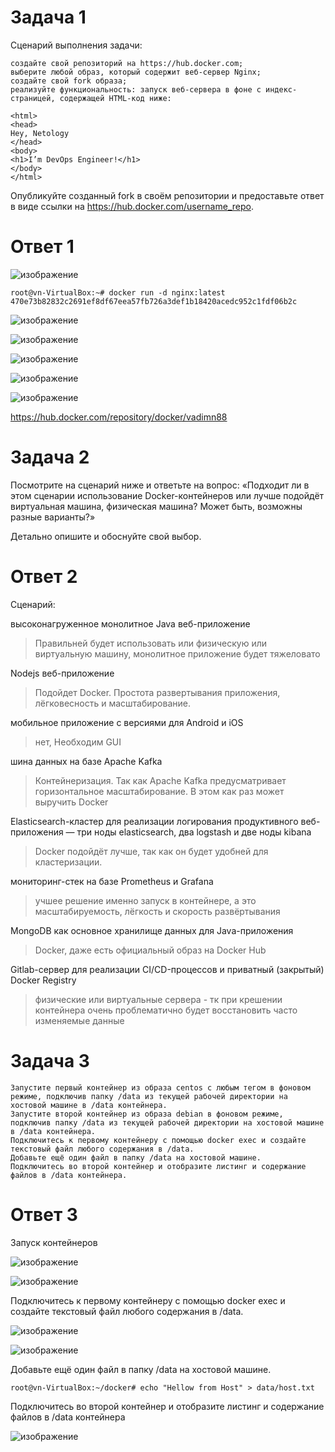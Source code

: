 # Задача 1
Сценарий выполнения задачи:

    создайте свой репозиторий на https://hub.docker.com;
    выберите любой образ, который содержит веб-сервер Nginx;
    создайте свой fork образа;
    реализуйте функциональность: запуск веб-сервера в фоне с индекс-страницей, содержащей HTML-код ниже:

    <html>
    <head>
    Hey, Netology
    </head>
    <body>
    <h1>I’m DevOps Engineer!</h1>
    </body>
    </html>
Опубликуйте созданный fork в своём репозитории и предоставьте ответ в виде ссылки на https://hub.docker.com/username_repo.

# Ответ 1

![изображение](https://github.com/Vadim-Nazarov/netologi/assets/107613708/d136e0a6-a46e-429f-b60c-21a15b9942a5)

    root@vn-VirtualBox:~# docker run -d nginx:latest
    470e73b82832c2691ef8df67eea57fb726a3def1b18420acedc952c1fdf06b2c

![изображение](https://github.com/Vadim-Nazarov/netologi/assets/107613708/deefb870-ebd4-4cc5-b0b0-078afa9d2bd4)

![изображение](https://github.com/Vadim-Nazarov/netologi/assets/107613708/ae5249b7-5acb-4e61-82a2-574edaa2ea08)

![изображение](https://github.com/Vadim-Nazarov/netologi/assets/107613708/78718e14-842f-4042-8bfb-21462bb7a257)

![изображение](https://github.com/Vadim-Nazarov/netologi/assets/107613708/8abab344-86f7-4aaa-8689-00cb287a8b55)

![изображение](https://github.com/Vadim-Nazarov/netologi/assets/107613708/cfda58c7-bf3c-4d3d-970f-864428aec5da)

https://hub.docker.com/repository/docker/vadimn88



# Задача 2

Посмотрите на сценарий ниже и ответьте на вопрос: «Подходит ли в этом сценарии использование Docker-контейнеров или лучше подойдёт виртуальная машина, физическая машина? Может быть, возможны разные варианты?»

Детально опишите и обоснуйте свой выбор.

# Ответ 2

Сценарий:

высоконагруженное монолитное Java веб-приложение
> Правильней будет использовать или физическую или виртуальную машину, монолитное приложение будет тяжеловато

Nodejs веб-приложение
> Подойдет Docker. Простота развертывания приложения, лёгковесность и масштабирование.

мобильное приложение c версиями для Android и iOS
> нет, Необходим GUI

шина данных на базе Apache Kafka
> Контейнеризация. Так как Apache Kafka предусматривает горизонтальное масштабирование. В этом как раз может выручить Docker

Elasticsearch-кластер для реализации логирования продуктивного веб-приложения — три ноды elasticsearch, два logstash и две ноды kibana
> Docker подойдёт лучше, так как он будет удобней для кластеризации.

мониторинг-стек на базе Prometheus и Grafana
> учшее решение именно запуск в контейнере, а это масштабируемость, лёгкость и скорость развёртывания

MongoDB как основное хранилище данных для Java-приложения
> Docker, даже есть официальный образ на Docker Hub

Gitlab-сервер для реализации CI/CD-процессов и приватный (закрытый) Docker Registry
> физические или виртуальные сервера - тк при крешении контейнера очень проблематично будет восстановить часто изменяемые данные


# Задача 3

    Запустите первый контейнер из образа centos c любым тегом в фоновом режиме, подключив папку /data из текущей рабочей директории на хостовой машине в /data контейнера.
    Запустите второй контейнер из образа debian в фоновом режиме, подключив папку /data из текущей рабочей директории на хостовой машине в /data контейнера.
    Подключитесь к первому контейнеру с помощью docker exec и создайте текстовый файл любого содержания в /data.
    Добавьте ещё один файл в папку /data на хостовой машине.
    Подключитесь во второй контейнер и отобразите листинг и содержание файлов в /data контейнера.

# Ответ 3

Запуск контейнеров

![изображение](https://github.com/Vadim-Nazarov/netologi/assets/107613708/fd134c83-1f77-4941-a692-dcdd2f7890a6)

![изображение](https://github.com/Vadim-Nazarov/netologi/assets/107613708/f6d7d145-d07f-4ef0-af10-fce51e09b1b2)

Подключитесь к первому контейнеру с помощью docker exec и создайте текстовый файл любого содержания в /data.

![изображение](https://github.com/Vadim-Nazarov/netologi/assets/107613708/bb52b59b-4bb7-43cf-9c64-355e7d2d7e06)

![изображение](https://github.com/Vadim-Nazarov/netologi/assets/107613708/fc5d0c25-ffde-4523-8f9d-0a4568482c95)

Добавьте ещё один файл в папку /data на хостовой машине.

    root@vn-VirtualBox:~/docker# echo "Hellow from Host" > data/host.txt

Подключитесь во второй контейнер и отобразите листинг и содержание файлов в /data контейнера

![изображение](https://github.com/Vadim-Nazarov/netologi/assets/107613708/838eaa8d-d118-4257-806c-ad4257be8a76)

















